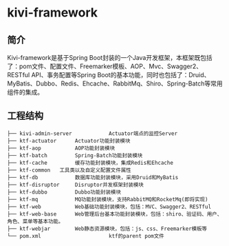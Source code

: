 # kivi-framework

## 简介

Kivi-framework是基于Spring Boot封装的一个Java开发框架，本框架既包括了：pom文件、配置文件、Freemarker模板、AOP、Mvc、Swagger2、RESTful API、事务配置等Spring Boot的基本功能，同时也包括了：Druid、MyBatis、Dubbo、Redis、Ehcache、RabbitMq、Shiro、Spring-Batch等常用组件的集成。

## 工程结构

```
├── kivi-admin-server            Actuator端点的监控Server
├── ktf-actuator      Actuator功能封装模块
├── ktf-aop           AOP功能封装模块
├── ktf-batch         Spring-Batch功能封装模块
├── ktf-cache         缓存功能封装模块，集成Redis和Ehcache
├── ktf-common	 工具类以及自定义配置文件属性
├── ktf-db            数据库功能封装模块，采用Druid和MyBatis
├── ktf-disruptor     Disruptor并发框架封装模块
├── ktf-dubbo         Dubbo功能封装模块
├── ktf-mq            MQ功能封装模块，支持RabbitMQ和RocketMq(即将实现)
├── ktf-web           Web基础功能封装模块，包括：MVC、Swagger2、RESTful
├── ktf-web-base      Web管理后台基本功能封装模块，包括：shiro、验证码、用户、角色、菜单等基本功能。
├── ktf-webjar        Web静态资源模块，包括：js、css、Freemarker模板等
└── pom.xml                      ktf的parent pom文件
```

